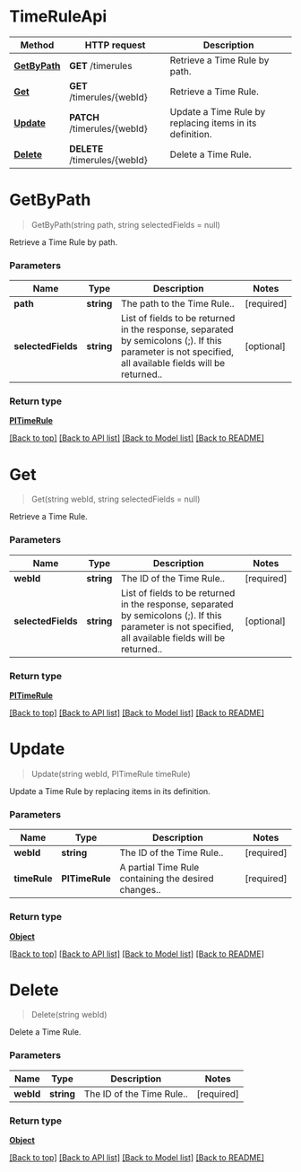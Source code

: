# TimeRuleApi

Method | HTTP request | Description
------------ | ------------- | -------------
[**GetByPath**](TimeRuleApi.md#getbypath) | **GET** /timerules | Retrieve a Time Rule by path.
[**Get**](TimeRuleApi.md#get) | **GET** /timerules/{webId} | Retrieve a Time Rule.
[**Update**](TimeRuleApi.md#update) | **PATCH** /timerules/{webId} | Update a Time Rule by replacing items in its definition.
[**Delete**](TimeRuleApi.md#delete) | **DELETE** /timerules/{webId} | Delete a Time Rule.


# **GetByPath**
> GetByPath(string path, string selectedFields = null)

Retrieve a Time Rule by path.

### Parameters

Name | Type | Description | Notes
------------- | ------------- | ------------- | -------------
 **path** | **string**| The path to the Time Rule.. | [required]
 **selectedFields** | **string**| List of fields to be returned in the response, separated by semicolons (;). If this parameter is not specified, all available fields will be returned.. | [optional]


### Return type

[**PITimeRule**](../Model/PITimeRule.md)

[[Back to top]](#) [[Back to API list]](../../README.md#documentation-for-api-endpoints) [[Back to Model list]](../../README.md#documentation-for-models) [[Back to README]](../../README.md)

# **Get**
> Get(string webId, string selectedFields = null)

Retrieve a Time Rule.

### Parameters

Name | Type | Description | Notes
------------- | ------------- | ------------- | -------------
 **webId** | **string**| The ID of the Time Rule.. | [required]
 **selectedFields** | **string**| List of fields to be returned in the response, separated by semicolons (;). If this parameter is not specified, all available fields will be returned.. | [optional]


### Return type

[**PITimeRule**](../Model/PITimeRule.md)

[[Back to top]](#) [[Back to API list]](../../README.md#documentation-for-api-endpoints) [[Back to Model list]](../../README.md#documentation-for-models) [[Back to README]](../../README.md)

# **Update**
> Update(string webId, PITimeRule timeRule)

Update a Time Rule by replacing items in its definition.

### Parameters

Name | Type | Description | Notes
------------- | ------------- | ------------- | -------------
 **webId** | **string**| The ID of the Time Rule.. | [required]
 **timeRule** | **PITimeRule**| A partial Time Rule containing the desired changes.. | [required]


### Return type

[**Object**](../Model/Object.md)

[[Back to top]](#) [[Back to API list]](../../README.md#documentation-for-api-endpoints) [[Back to Model list]](../../README.md#documentation-for-models) [[Back to README]](../../README.md)

# **Delete**
> Delete(string webId)

Delete a Time Rule.

### Parameters

Name | Type | Description | Notes
------------- | ------------- | ------------- | -------------
 **webId** | **string**| The ID of the Time Rule.. | [required]


### Return type

[**Object**](../Model/Object.md)

[[Back to top]](#) [[Back to API list]](../../README.md#documentation-for-api-endpoints) [[Back to Model list]](../../README.md#documentation-for-models) [[Back to README]](../../README.md)
